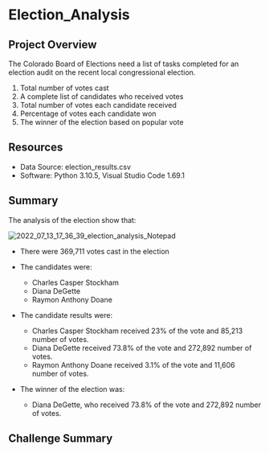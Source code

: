 # Election_Analysis

## Project Overview
The Colorado Board of Elections need a list of tasks completed for an election audit on the recent local congressional election.

1. Total number of votes cast
2. A complete list of candidates who received votes
3. Total number of votes each candidate received
4. Percentage of votes each candidate won
5. The winner of the election based on popular vote

## Resources
- Data Source: election_results.csv
- Software: Python 3.10.5, Visual Studio Code 1.69.1

## Summary
The analysis of the election show that:

![2022_07_13_17_36_39_election_analysis_Notepad](https://user-images.githubusercontent.com/86776606/178860126-02aafbcb-9d0b-46c3-b4a8-eb53f32cf5f8.png)


- There were 369,711 votes cast in the election

- The candidates were:
  - Charles Casper Stockham
  - Diana DeGette
  - Raymon Anthony Doane
  
- The candidate results were:
  - Charles Casper Stockham received 23% of the vote and 85,213 number of votes.
  - Diana DeGette received 73.8% of the vote and 272,892 number of votes.
  - Raymon Anthony Doane received 3.1% of the vote and 11,606 number of votes.

- The winner of the election was:
  - Diana DeGette, who received 73.8% of the vote and 272,892 number of votes.

## Challenge Summary
